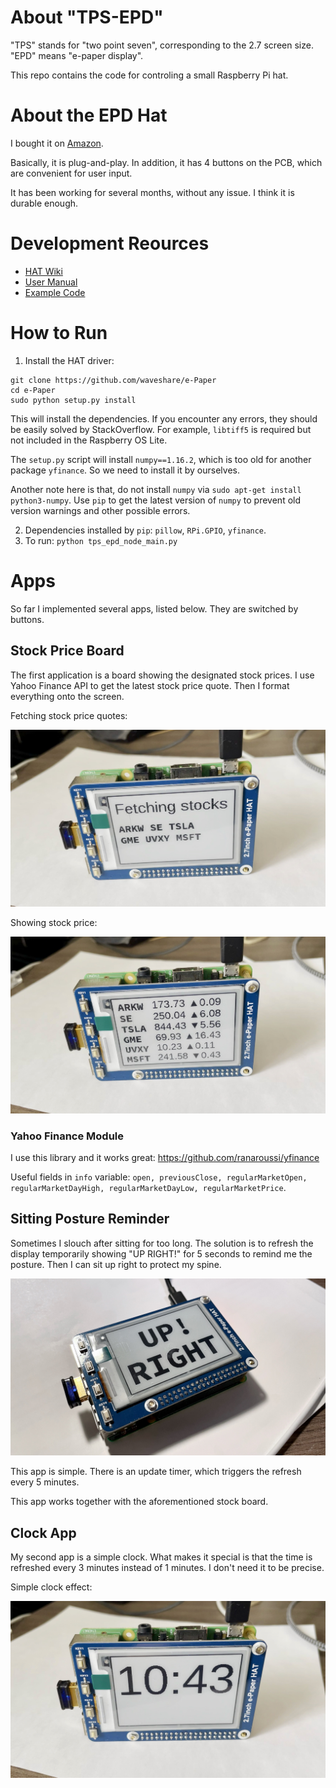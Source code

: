 # About "TPS-EPD"

"TPS" stands for "two point seven", corresponding to the 2.7 screen size. "EPD" means "e-paper display".

This repo contains the code for controling a small Raspberry Pi hat.

# About the EPD Hat

I bought it on [Amazon](https://www.amazon.com/gp/product/B075FQKSZ9/ref=ppx_yo_dt_b_asin_title_o02_s00?ie=UTF8&psc=1).

Basically, it is plug-and-play. In addition, it has 4 buttons on the PCB, which are convenient for user input.

It has been working for several months, without any issue. I think it is durable enough.

# Development Reources

- [HAT Wiki](https://www.waveshare.com/wiki/2.7inch_e-Paper_HAT_(B))
- [User Manual](https://www.waveshare.com/w/upload/3/32/2.7inch-e-paper-hat-b-user-manual-en.pdf)
- [Example Code](https://github.com/waveshare/e-Paper/blob/master/RaspberryPi_JetsonNano/python/examples/epd_2in7b_V2_test.py)

# How to Run

1. Install the HAT driver:

``` shell
git clone https://github.com/waveshare/e-Paper
cd e-Paper
sudo python setup.py install
```

This will install the dependencies. If you encounter any errors, they should be easily solved by StackOverflow.
For example, `libtiff5` is required but not included in the Raspberry OS Lite.

The `setup.py` script will install `numpy==1.16.2`, which is too old for another package `yfinance`. So we need to install it by ourselves.

Another note here is that, do not install `numpy` via `sudo apt-get install python3-numpy`. 
Use `pip` to get the latest version of `numpy` to prevent old version warnings and other possible errors.

2. Dependencies installed by `pip`: `pillow`, `RPi.GPIO`, `yfinance`. 
3. To run: `python tps_epd_node_main.py`

# Apps

So far I implemented several apps, listed below. They are switched by buttons.

## Stock Price Board

The first application is a board showing the designated stock prices. I use Yahoo Finance API to get the latest stock price quote. Then I format everything onto the screen.

Fetching stock price quotes:

![img1](./assets/stock-app-1.jpg)

Showing stock price:

![img2](./assets/stock-app-2.jpg)

### Yahoo Finance Module

I use this library and it works great: https://github.com/ranaroussi/yfinance

Useful fields in `info` variable: `open, previousClose, regularMarketOpen, regularMarketDayHigh, regularMarketDayLow, regularMarketPrice`.

## Sitting Posture Reminder

Sometimes I slouch after sitting for too long. The solution is to refresh the display temporarily showing "UP RIGHT!" for 5 seconds to remind me the posture. Then I can sit up right to protect my spine.

![img4](./assets/posture-app.jpg)

This app is simple. There is an update timer, which triggers the refresh every 5 minutes.

This app works together with the aforementioned stock board.

## Clock App

My second app is a simple clock. What makes it special is that the time is refreshed every 3 minutes instead of 1 minutes. I don't need it to be precise.

Simple clock effect:

![img3](./assets/clock-app.jpg)
